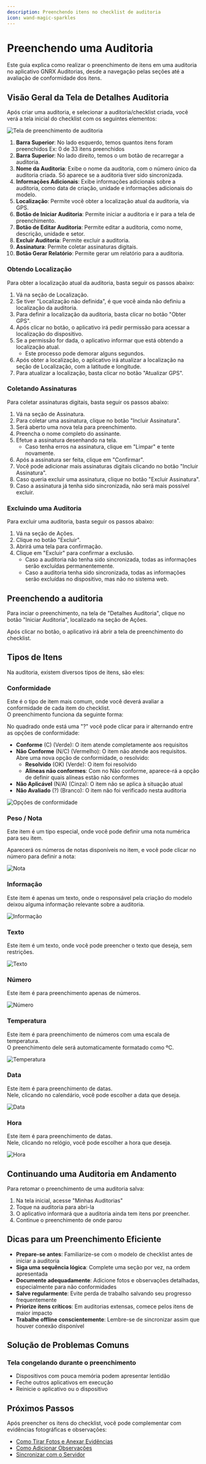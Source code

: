 ```yaml
---
description: Preenchendo itens no checklist de auditoria
icon: wand-magic-sparkles
---
```


# Preenchendo uma Auditoria

Este guia explica como realizar o preenchimento de itens em uma auditoria no aplicativo GNRX Auditorias, desde a navegação pelas seções até a avaliação de conformidade dos itens.

## Visão Geral da Tela de Detalhes Auditoria

Após criar uma auditoria, e selecionar a auditoria/checklist criada, você verá a tela inicial do checklist com os seguintes elementos:

![Tela de preenchimento de auditoria](https://example.com/imagens/app-preenchimento.png)

1. **Barra Superior**: No lado esquerdo, temos quantos itens foram preenchidos Ex: 0 de 33 itens preenchidos
2. **Barra Superior**: No lado direito, temos o um botão de recarregar a auditoria.
3. **Nome da Auditoria**: Exibe o nome da auditoria, com o número único da auditoria criada. Só aparece se a auditoria tiver sido sincronizada.
4. **Informações Adicionais**: Exibe informações adicionais sobre a auditoria, como data de criação, unidade e informações adicionais do modelo.
5. **Localização**: Permite você obter a localização atual da auditoria, via GPS.
6. **Botão de Iniciar Auditoria**: Permite iniciar a auditoria e ir para a tela de preenchimento.
7. **Botão de Editar Auditoria**: Permite editar a auditoria, como nome, descrição, unidade e setor.
8. **Excluir Auditoria**: Permite excluir a auditoria.
9. **Assinatura**: Permite coletar assinaturas digitais.
10. **Botão Gerar Relatório**: Permite gerar um relatório para a auditoria.

### Obtendo Localização

Para obter a localização atual da auditoria, basta seguir os passos abaixo:

1. Vá na seção de Localização.
2. Se tiver "Localização não definida", é que você ainda não definiu a localização da auditoria.
3. Para definir a localização da auditoria, basta clicar no botão "Obter GPS".
4. Após clicar no botão, o aplicativo irá pedir permissão para acessar a localização do dispositivo.
5. Se a permissão for dada, o aplicativo informar que está obtendo a localização atual.
   * Este processo pode demorar alguns segundos.
6. Após obter a localização, o aplicativo irá atualizar a localização na seção de Localização, com a latitude e longitude.
7. Para atualizar a localização, basta clicar no botão "Atualizar GPS".

### Coletando Assinaturas

Para coletar assinaturas digitais, basta seguir os passos abaixo:

1. Vá na seção de Assinatura.
2. Para coletar uma assinatura, clique no botão "Incluir Assinatura".
3. Será aberto uma nova tela para preenchimento.
4. Preencha o nome completo do assinante.
5. Efetue a assinatura desenhando na tela.
   * Caso tenha erros na assinatura, clique em "Limpar" e tente novamente.
6. Após a assinatura ser feita, clique em "Confirmar".
7. Você pode adicionar mais assinaturas digitais clicando no botão "Incluir Assinatura".
8. Caso queria excluir uma assinatura, clique no botão "Excluir Assinatura".
9. Caso a assinatura já tenha sido sincronizada, não será mais possível excluir.

### Excluindo uma Auditoria

Para excluir uma auditoria, basta seguir os passos abaixo:

1. Vá na seção de Ações.
2. Clique no botão "Excluir".
3. Abrirá uma tela para confirmação.
4. Clique em "Excluir" para confirmar a exclusão.
   * Caso a auditoria não tenha sido sincronizada, todas as informações serão excluídas permanentemente.
   * Caso a auditoria tenha sido sincronizada, todas as informações serão excluídas no dispositivo, mas não no sistema web.

## Preenchendo a auditoria

Para inciar o preenchimento, na tela de "Detalhes Auditoria", clique no botão "Iniciar Auditoria", localizado na seção de Ações.

Após clicar no botão, o aplicativo irá abrir a tela de preenchimento do checklist.

## Tipos de Itens

Na auditoria, existem diversos tipos de itens, são eles:

### Conformidade

Este é o tipo de item mais comum, onde você deverá avaliar a conformidade de cada item do checklist.\
O preenchimento funciona da seguinte forma:

No quadrado onde está uma "?" você pode clicar para ir alternando entre as opções de conformidade:

* **Conforme** (C) (Verde): O item atende completamente aos requisitos
* **Não Conforme** (N/C) (Vermelho): O item não atende aos requisitos. Abre uma nova opção de conformidade, o resolvido:
  * **Resolvido** (OK) (Verde): O item foi resolvido
  * **Alíneas não conformes**: Com no Não conforme, aparece-rá a opção de definir quais alíneas estão não conformes
* **Não Aplicável** (N/A) (Cinza): O item não se aplica à situação atual
* **Não Avaliado** (?) (Branco): O item não foi verificado nesta auditoria

![Opções de conformidade](https://example.com/imagens/app-opcoes-conformidade.png)

### Peso / Nota

Este item é um tipo especial, onde você pode definir uma nota numérica para seu item.

Aparecerá os números de notas disponíveis no item, e você pode clicar no número para definir a nota:

![Nota](https://example.com/imagens/app-nota.png)

### Informação

Este item é apenas um texto, onde o responsável pela criação do modelo deixou alguma informação relevante sobre a auditoria.

![Informação](https://example.com/imagens/app-informacao.png)

### Texto

Este item é um texto, onde você pode preencher o texto que deseja, sem restrições.

![Texto](https://example.com/imagens/app-texto.png)

### Número

Este item é para preenchimento apenas de números.

![Número](https://example.com/imagens/app-numero.png)

### Temperatura

Este item é para preenchimento de números com uma escala de temperatura.\
O preenchimento dele será automaticamente formatado como ºC.

![Temperatura](https://example.com/imagens/app-temperatura.png)

### Data

Este item é para preenchimento de datas.\
Nele, clicando no calendário, você pode escolher a data que deseja.

![Data](https://example.com/imagens/app-data.png)

### Hora

Este item é para preenchimento de datas.\
Nele, clicando no relógio, você pode escolher a hora que deseja.

![Hora](https://example.com/imagens/app-hora.png)

## Continuando uma Auditoria em Andamento

Para retomar o preenchimento de uma auditoria salva:

1. Na tela inicial, acesse "Minhas Auditorias"
2. Toque na auditoria para abri-la
3. O aplicativo informará que a auditoria ainda tem itens por preencher.
4. Continue o preenchimento de onde parou

## Dicas para um Preenchimento Eficiente

* **Prepare-se antes**: Familiarize-se com o modelo de checklist antes de iniciar a auditoria
* **Siga uma sequência lógica**: Complete uma seção por vez, na ordem apresentada
* **Documente adequadamente**: Adicione fotos e observações detalhadas, especialmente para não conformidades
* **Salve regularmente**: Evite perda de trabalho salvando seu progresso frequentemente
* **Priorize itens críticos**: Em auditorias extensas, comece pelos itens de maior impacto
* **Trabalhe offline conscientemente**: Lembre-se de sincronizar assim que houver conexão disponível

## Solução de Problemas Comuns

### Tela congelando durante o preenchimento

* Dispositivos com pouca memória podem apresentar lentidão
* Feche outros aplicativos em execução
* Reinicie o aplicativo ou o dispositivo

## Próximos Passos

Após preencher os itens do checklist, você pode complementar com evidências fotográficas e observações:

* [Como Tirar Fotos e Anexar Evidências](tirar-fotos.md)
* [Como Adicionar Observações](adicionar-observacoes.md)
* [Sincronizar com o Servidor](sincronizar.md)
